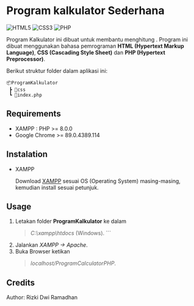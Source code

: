 # Program kalkulator Sederhana

<img alt="HTML5" src="https://img.shields.io/badge/html5%20-%23E34F26.svg?&style=for-the-badge&logo=html5&logoColor=white"/>
<img alt="CSS3" src="https://img.shields.io/badge/css3%20-%231572B6.svg?&style=for-the-badge&logo=css3&logoColor=white"/>
<img alt="PHP" src="https://img.shields.io/badge/php-%23777BB4.svg?&style=for-the-badge&logo=php&logoColor=white"/>


Program Kalkulator ini dibuat untuk membantu menghitung . Program ini dibuat menggunakan bahasa pemrograman **HTML (Hypertext Markup Language)**, **CSS (Cascading Style Sheet)** dan **PHP (Hypertext Preprocessor)**. 

Berikut struktur folder dalam aplikasi ini:

```
📦ProgramKalkulator
 ┣ 📂css
 ┗ 📜index.php
```

## Requirements

* XAMPP : PHP >= 8.0.0
* Google Chrome >= 89.0.4389.114

## Instalation

* XAMPP

   Download [XAMPP](https://www.apachefriends.org/download.html) sesuai OS (Operating System) masing-masing, kemudian install sesuai petunjuk.

   
## Usage

1. Letakan folder **ProgramKalkulator** ke dalam 
    > *C:\xampp\htdocs*  (Windows). ```
2. Jalankan *XAMPP -> Apache*.
3. Buka Browser ketikan 
   > *localhost/ProgramCalculatorPHP*.

## Credits

   Author: Rizki Dwi Ramadhan
